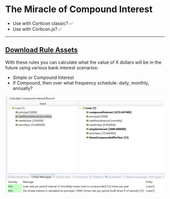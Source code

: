 # The Miracle of Compound Interest

* Use with Corticon classic? ✅
* Use with Corticon.js? ✅
---

[Download Rule Assets
](https://minhaskamal.github.io/DownGit/#/home?url=https://github.com/corticon/templates/blob/main/classic-templates/Calculate-Compound-Interest/Calculate%20Compound%20Interest.zip)
---

With these rules you can calculate what the value of X dollars will be in the future using various bank interest scenarios:
- Simple or Compound Interest
- If Compound, then over what frequency schedule: daily, monthly, annually?

![Alt text](images/test.png)